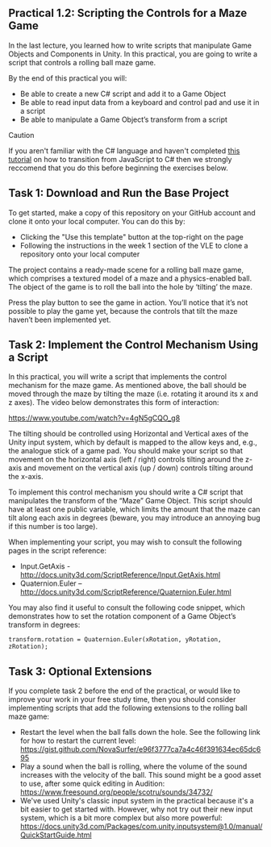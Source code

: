 ## Practical 1.2: Scripting the Controls for a Maze Game

In the last lecture, you learned how to write scripts that manipulate Game Objects and Components in Unity. In this practical, you are going to write a script that controls a rolling ball maze game.

By the end of this practical you will:

-	Be able to create a new C# script and add it to a Game Object
-	Be able to read input data from a keyboard and control pad and use it in a script
-	Be able to manipulate a Game Object’s transform from a script

> [!CAUTION]
> If you aren't familiar with the C# language and haven't completed [this tutorial](https://github.com/UoY-IM-MPIE/mpie-cs-tutorial) on how to transition from JavaScript to C# then we strongly reccomend that you do this before beginning the exercises below.

## Task 1: Download and Run the Base Project

To get started, make a copy of this repository on your GitHub account and clone it onto your local computer. You can do this by:

- Clicking the "Use this template" button at the top-right on the page
- Following the instructions in the week 1 section of the VLE to clone a repository onto your local computer

The project contains a ready-made scene for a rolling ball maze game, which comprises a textured model of a maze and a physics-enabled ball. The object of the game is to roll the ball into the hole by ‘tilting’ the maze.  

Press the play button to see the game in action. You’ll notice that it’s not possible to play the game yet, because the controls that tilt the maze haven’t been implemented yet. 

## Task 2: Implement the Control Mechanism Using a Script

In this practical, you will write a script that implements the control mechanism for the maze game. As mentioned above, the ball should be moved through the maze by tilting the maze (i.e. rotating it around its x and z axes). The video below demonstrates this form of interaction:

https://www.youtube.com/watch?v=4gN5gCQO_g8

The tilting should be controlled using Horizontal and Vertical axes of the Unity input system, which by default is mapped to the allow keys and, e.g., the analogue stick of a game pad. You should make your script so that movement on the horizontal axis (left / right) controls tilting around the z-axis and movement on the vertical axis (up / down) controls tilting around the x-axis.

To implement this control mechanism you should write a C# script that manipulates the transform of the “Maze” Game Object. This script should have at least one public variable, which limits the amount that the maze can tilt along each axis in degrees (beware, you may introduce an annoying bug if this number is too large).

When implementing your script, you may wish to consult the following pages in the script reference:

-	Input.GetAxis - http://docs.unity3d.com/ScriptReference/Input.GetAxis.html 
-	Quaternion.Euler – http://docs.unity3d.com/ScriptReference/Quaternion.Euler.html

You may also find it useful to consult the following code snippet, which demonstrates how to set the rotation component of a Game Object’s transform in degrees:

```
transform.rotation = Quaternion.Euler(xRotation, yRotation, zRotation);
```

## Task 3: Optional Extensions

If you complete task 2 before the end of the practical, or would like to improve your work in your free study time, then you should consider implementing scripts that add the following extensions to the rolling ball maze game:

-	Restart the level when the ball falls down the hole. See the following link for how to restart the current level: https://gist.github.com/NovaSurfer/e96f3777ca7a4c46f391634ec65dc695
-	Play a sound when the ball is rolling, where the volume of the sound increases with the velocity of the ball. This sound might be a good asset to use, after some quick editing in Audition: https://www.freesound.org/people/scotru/sounds/34732/
- We've used Unity's classic input system in the practical because it's a bit easier to get started with. However, why not try out their new input system, which is a bit more complex but also more powerful: https://docs.unity3d.com/Packages/com.unity.inputsystem@1.0/manual/QuickStartGuide.html

